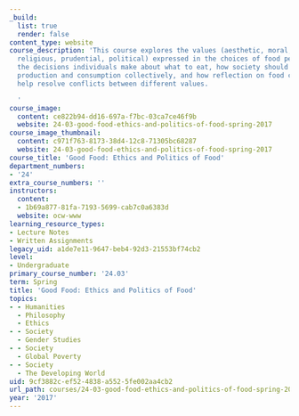 ```yaml
---
_build:
  list: true
  render: false
content_type: website
course_description: 'This course explores the values (aesthetic, moral, cultural,
  religious, prudential, political) expressed in the choices of food people eat. Analyzes
  the decisions individuals make about what to eat, how society should manage food
  production and consumption collectively, and how reflection on food choices might
  help resolve conflicts between different values.

  '
course_image:
  content: ce822b94-dd16-697a-f7bc-03ca7ce46f9b
  website: 24-03-good-food-ethics-and-politics-of-food-spring-2017
course_image_thumbnail:
  content: c971f763-8173-38d4-12c8-71305bc68287
  website: 24-03-good-food-ethics-and-politics-of-food-spring-2017
course_title: 'Good Food: Ethics and Politics of Food'
department_numbers:
- '24'
extra_course_numbers: ''
instructors:
  content:
  - 1b69a877-81fa-7193-5699-cab7c0a6383d
  website: ocw-www
learning_resource_types:
- Lecture Notes
- Written Assignments
legacy_uid: a1de7e11-9647-beb4-92d3-21553bf74cb2
level:
- Undergraduate
primary_course_number: '24.03'
term: Spring
title: 'Good Food: Ethics and Politics of Food'
topics:
- - Humanities
  - Philosophy
  - Ethics
- - Society
  - Gender Studies
- - Society
  - Global Poverty
- - Society
  - The Developing World
uid: 9cf3882c-ef52-4838-a552-5fe002aa4cb2
url_path: courses/24-03-good-food-ethics-and-politics-of-food-spring-2017
year: '2017'
---
```

